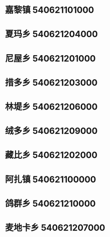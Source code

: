 # 嘉黎镇 540621101000
# 夏玛乡 540621204000
# 尼屋乡 540621201000
# 措多乡 540621203000
# 林堤乡 540621206000
# 绒多乡 540621209000
# 藏比乡 540621202000
# 阿扎镇 540621100000
# 鸽群乡 540621210000
# 麦地卡乡 540621207000
